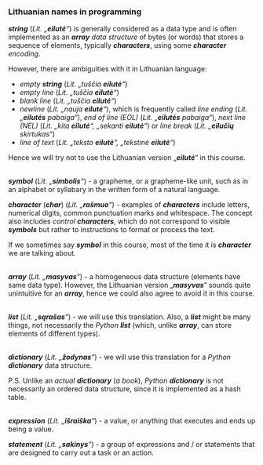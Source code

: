 ### Lithuanian names in programming

***string*** (_Lit. „**eilutė**“_) is generally considered as a data type and is often implemented
as an ***array*** _data structure_ of bytes (or words) that stores a sequence of elements, typically
***characters***, using some _**character** encoding_.

However, there are ambiguities with it in Lithuanian language:
* _empty **string**_ (_Lit. „tuščia **eilutė**“_)
* _empty line_ (_Lit. „tuščia **eilutė**“_)
* _blank line_ (_Lit. „tuščia **eilutė**“_)
* _newline_ (_Lit. „nauja **eilutė**“_), which is frequently called _line ending_ (_Lit.
  „**eilutės** pabaiga“_), _end of line (EOL)_ (_Lit. „**eilutės** pabaiga“_), _next line (NEL)_
  (_Lit. „kita **eilutė**“, „sekanti **eilutė**“_) or _line break_ (_Lit.  „**eilučių**
  skirtukas“_)
* _line of text_ (_Lit. „teksto **eilutė**“, „tekstinė **eilutė**“_)

Hence we will try not to use the Lithuanian version „***eilutė***“ in this course.
<br><br/>

***symbol*** (_Lit. „**simbolis**“_) - a grapheme, or a grapheme-like unit, such as in an alphabet
or syllabary in the written form of a natural language.

***character*** (***char***) (_Lit. „**rašmuo**“_) - examples of ***characters*** include letters,
numerical digits, common punctuation marks and whitespace. The concept also includes _control
**characters**_, which do not correspond to visible ***symbols*** but rather to instructions to
format or process the text.

If we sometimes say ***symbol*** in this course, most of the time it is ***character*** we are
talking about.
<br><br/>

***array*** (_Lit. „**masyvas**“_) - a homogeneous data structure (elements have same data type).
However, the Lithuanian version „***masyvas***“ sounds quite unintuitive for an ***array***, hence
we could also agree to avoid it in this course.
<br><br/>

***list*** (_Lit. „**sąrašas**“_) - we will use this translation. Also, a ***list*** might be many
things, not necessarily the _Python **list**_ (which, unlike ***array***, can store elements of
different types).
<br><br/>

***dictionary*** (_Lit. „**žodynas**“_) - we will use this translation for a _Python **dictionary**_
data structure.

P.S. Unlike an _actual **dictionary**_ (_a book_), _Python **dictionary**_ is not necessarily an
ordered data structure, since it is implemented as a hash table.
<br><br/>

***expression*** (_Lit. „**išraiška**“_) - a value, or anything that executes and ends up being a 
value.

***statement*** (_Lit. „**sakinys**“_) - a group of expressions and / or statements that are designed
to carry out a task or an action.
